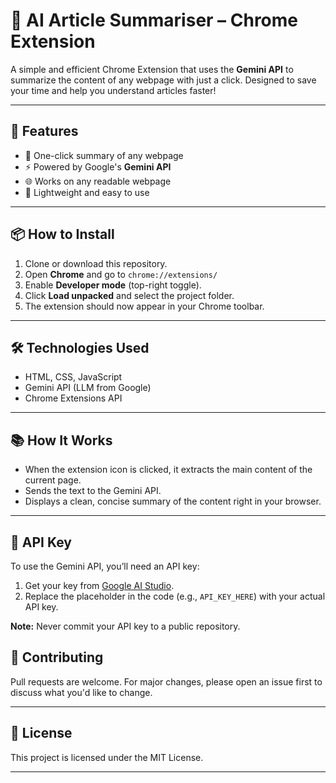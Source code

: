 # 🧠 AI Article Summariser – Chrome Extension

A simple and efficient Chrome Extension that uses the **Gemini API** to summarize the content of any webpage with just a click. Designed to save your time and help you understand articles faster!

---

## 🚀 Features

- 📝 One-click summary of any webpage
- ⚡️ Powered by Google's **Gemini API**
- 🌐 Works on any readable webpage
- 🧩 Lightweight and easy to use

---

## 📦 How to Install

1. Clone or download this repository.
2. Open **Chrome** and go to `chrome://extensions/`
3. Enable **Developer mode** (top-right toggle).
4. Click **Load unpacked** and select the project folder.
5. The extension should now appear in your Chrome toolbar.

---

## 🛠️ Technologies Used

- HTML, CSS, JavaScript
- Gemini API (LLM from Google)
- Chrome Extensions API

---

## 📚 How It Works

- When the extension icon is clicked, it extracts the main content of the current page.
- Sends the text to the Gemini API.
- Displays a clean, concise summary of the content right in your browser.

---

## 🔐 API Key

To use the Gemini API, you’ll need an API key:
1. Get your key from [Google AI Studio](https://makersuite.google.com/app).
2. Replace the placeholder in the code (e.g., `API_KEY_HERE`) with your actual API key.

**Note:** Never commit your API key to a public repository.


## 🤝 Contributing

Pull requests are welcome. For major changes, please open an issue first to discuss what you'd like to change.

---

## 📄 License

This project is licensed under the MIT License.

---
